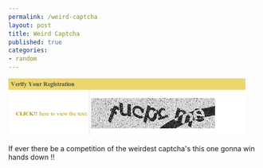 ```yaml
--- 
permalink: /weird-captcha
layout: post
title: Weird Captcha
published: true
categories: 
- random
---
```

<img src="/images/captcha.png" alt="Weird Captcha" />

If ever there be a competition of the weirdest captcha&#39;s this one gonna win hands down !!

